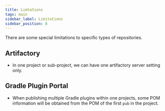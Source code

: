 ```yaml
---
title: Limtations
tags: main
sidebar_label: Limitations
sidebar_position: 8
---
```


There are some special limitations to specific types of repositories.

## Artifactory

- In one project or sub-project, we can have one artifactory server setting only.

## Gradle Plugin Portal

- When publishing multiple Gradle plugins within one projects, some POM information will be obtained from the POM of the first `pub` in the project.
  
